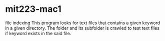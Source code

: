 # mit223-mac1
file indexing
This program looks for text files that contains a given keyword in a given directory.
The folder and its subfolder is crawled to test text files if keyword exists in the said file.
